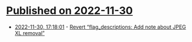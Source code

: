 # [Published on 2022-11-30](index.md)

* [2022-11-30, 17:18:01](https://news.ycombinator.com/item?id=33803941) - [Revert “flag_descriptions: Add note about JPEG XL removal”](https://chromium-review.googlesource.com/c/chromium/src/+/4061563)
